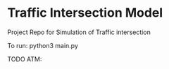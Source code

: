 # Traffic Intersection Model
Project Repo for Simulation of Traffic intersection

To run: python3 main.py

TODO ATM:
